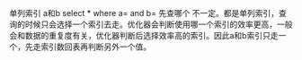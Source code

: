 单列索引 a和b select * where a= and b= 先查哪个
不一定。都是单列索引，查询的时候只会选择一个索引去走。优化器会判断使用哪一个索引的效率更高，一般会和数据的重复度有关，优化器判断后选择效率高的索引。因此a和b索引只走一个，先走索引数回表再判断另外一个值。
